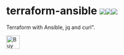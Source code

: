 # terraform-ansible [![](https://images.microbadger.com/badges/image/jorgeandrada/terraform-ansible:latest.svg)](https://microbadger.com/images/jorgeandrada/terraform-ansible:latest "Get your own image badge on microbadger.com")[![](https://images.microbadger.com/badges/version/jorgeandrada/terraform-ansible:latest.svg)](https://microbadger.com/images/jorgeandrada/terraform-ansible:latest "Get your own version badge on microbadger.com")[![](https://images.microbadger.com/badges/commit/jorgeandrada/terraform-ansible:latest.svg)](https://microbadger.com/images/jorgeandrada/terraform-ansible:latest "Get your own commit badge on microbadger.com")

Terraform with Ansible, jq and curl".

<a href='https://ko-fi.com/A417UXC' target='_blank'><img height='36' style='border:0px;height:36px;' src='https://az743702.vo.msecnd.net/cdn/kofi2.png?v=0' border='0' alt='Buy Me a Coffee at ko-fi.com' /></a>
